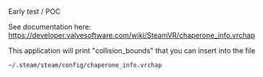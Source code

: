 Early test / POC

See documentation here: https://developer.valvesoftware.com/wiki/SteamVR/chaperone_info.vrchap

This application will print "collision_bounds" that you can insert into the file

    ~/.steam/steam/config/chaperone_info.vrchap
